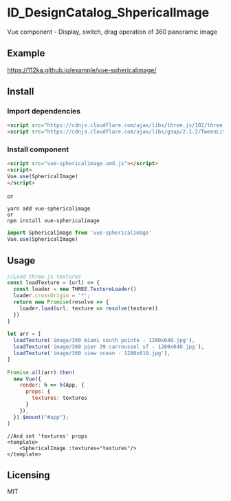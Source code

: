 # ID_DesignCatalog_ShpericalImage
Vue component - Display, switch, drag operation of 360 panoramic image

## Example
https://112ka.github.io/example/vue-sphericalimage/

## Install

### Import dependencies
```html
<script src="https://cdnjs.cloudflare.com/ajax/libs/three.js/102/three.min.js"></script>
<script src="https://cdnjs.cloudflare.com/ajax/libs/gsap/2.1.2/TweenLite.min.js"></script>
```

### Install component
```html
<script src="vue-sphericalimage.umd.js"></script>
<script>
Vue.use(SphericalImage)
</script>
```

or

```
yarn add vue-sphericalimage
or
npm install vue-sphericalimage
```

```js
import SphericalImage from 'vue-sphericalimage'
Vue.use(SphericalImage)
```

## Usage
```js :main.js
//Load three.js textures
const loadTexture = (url) => {
  const loader = new THREE.TextureLoader()
  loader.crossOrigin = '*';
  return new Promise(resolve => {
    loader.load(url, texture => resolve(texture))
  })
}
  
let arr = [
  loadTexture('image/360 miami south pointe - 1280x640.jpg'),
  loadTexture('image/360 pier 39 carroussel sf - 1280x640.jpg'),
  loadTexture('image/360 view ocean - 1280x610.jpg'),
]
  
Promise.all(arr).then(
  new Vue({
    render: h => h(App, {
      props: {
        textures: textures
      }
    }),
  }).$mount("#app");
)
```
```vue :App.vue
//And set 'textures' props
<template>
    <SphericalImage :textures="textures"/>
</template>
```

## Licensing

MIT
